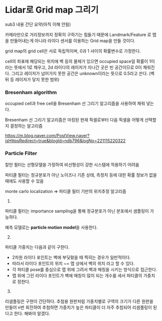 # Lidar로 Grid map 그리기

sub3 내용 간단 요약(아직 이해 안됨)



카메라만으로 거리정보까지 정확히 구하기는 힘들기 때문에 Landmark/Feature 로 맵을 만들어내는게 아니라 라이다 센서를 이용하는 Grid map을 만들 것이다.



grid map의 grid cell은 서로 독립적이며, 0과 1 사이의 확률변수로 가정한다.

cell의 좌표에 해당되는 위치에 벽 등의 물체가 있으면 occupied space일 확률이 1이라는 뜻에서 1로 채우고, 2d 라이다의 레이저가 지나간 곳은 빈 공간이므로 0이 채워진다. 그리고 레이저가 넘어가지 못한 공간은 unknown이라는 뜻으로 0.5라고 쓴다. (벽 뒤 등 레이저가 닿지 못한 범위)



### Bresenham algorithm

occupied cell과 free cell을 Bresenham 선 그리기 알고리즘을 사용하여 채워 넣는다.

Bresenham 선 그리기 알고리즘은 마킹된 현재 픽셀로부터 다음 픽셀을 어떻게 선택할지 결정하는 알고리즘

https://m.blog.naver.com/PostView.naver?isHttpsRedirect=true&blogId=ndb796&logNo=221115220322



### Particle Filter

칼만 필터는 선형모델을 가정하여 비선형성이 강한 시스템에 적용하기 어려움

파티클 필터는 정규분포가 아닌 노이즈나 기존 상태, 측정치 등에 대한 확률 정보가 없을 때에도 사용할 수 있음

monte carlo localization => 파티클 필터 기반의 위치추정 알고리즘



1)

파티클 필터는 importance sampling을 통해 정규분포가 아닌 분포에서 샘플링이 가능하다.

예측 모델로는 **particle motion model**을 사용한다.

2)

파티클 가중치는 다음과 같이 구한다.

- 2차원 라이다 포인트는 벽에 부딪혔을 때 찍히는 경우가 일반적이다.
- 따라서 라이다 포인트의 위치 ~= 맵 상에서 벽의 위치 라고 할 수 있다.
- 각 파티클 pose를 중심으로 맵 위에 그려서 벽과 매칭을 시키는 방식으로 접근한다.
- 맵 위에 그린 라이다 포인트가 벽에 매칭이 많이 되는 개수를 세서 파티클의 가중치로 정한다.

3)

리샘플링은 구현이 간단하다. 추첨용 원판처럼 가중치별로 구역의 크기가 다른 원판을 만들어 n번 회전하여 추첨하면 가중치가 높은 파티클이 더 자주 추첨되어 리샘플링이 된다고 한다. 해봐야 알겠다.




